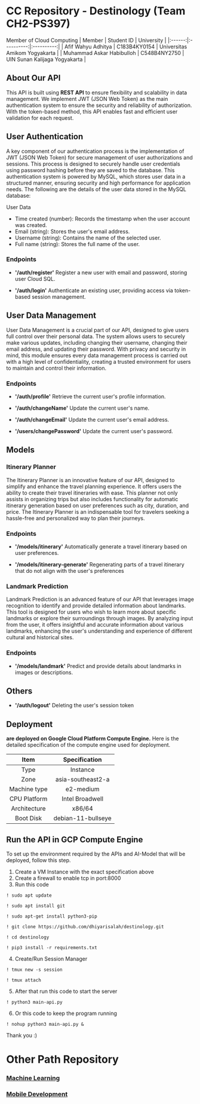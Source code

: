 # CC Repository - Destinology (Team CH2-PS397)

Member of Cloud Computing
| Member | Student ID | University |
|:------:|:----------:|:----------:|
| Afif Wahyu Adhitya | C183B4KY0154 | Universitas Amikom Yogyakarta |
| Muhammad Askar Habibulloh | C548B4NY2750 | UIN Sunan Kalijaga Yogyakarta |

## About Our API

This API is built using **REST API** to ensure flexibility and scalability in data management. We implement JWT (JSON Web Token) as the main authentication system to ensure the security and reliability of authorization. With the token-based method, this API enables fast and efficient user validation for each request.

## User Authentication

A key component of our authentication process is the implementation of JWT (JSON Web Token) for secure management of user authorizations and sessions. This process is designed to securely handle user credentials using password hashing before they are saved to the database. This authentication system is powered by MySQL, which stores user data in a structured manner, ensuring security and high performance for application needs. The following are the details of the user data stored in the MySQL database:

User Data

- Time created (number): Records the timestamp when the user account was created.
- Email (string): Stores the user's email address.
- Username (string): Contains the name of the selected user.
- Full name (string): Stores the full name of the user.

### Endpoints

- **'/auth/register'**
  Register a new user with email and password, storing user Cloud SQL.

- **'/auth/login'**
  Authenticate an existing user, providing access via token-based session management.

## User Data Management

User Data Management is a crucial part of our API, designed to give users full control over their personal data. The system allows users to securely make various updates, including changing their username, changing their email address, and updating their password. With privacy and security in mind, this module ensures every data management process is carried out with a high level of confidentiality, creating a trusted environment for users to maintain and control their information.

### Endpoints

- **'/auth/profile'**
  Retrieve the current user's profile information.

- **'/auth/changeName'**
  Update the current user's name.

- **'/auth/changeEmail'**
  Update the current user's email address.

- **'/users/changePassword'**
  Update the current user's password.

## Models

### Itinerary Planner

The Itinerary Planner is an innovative feature of our API, designed to simplify and enhance the travel planning experience. It offers users the ability to create their travel itineraries with ease. This planner not only assists in organizing trips but also includes functionality for automatic itinerary generation based on user preferences such as city, duration, and price. The Itinerary Planner is an indispensable tool for travelers seeking a hassle-free and personalized way to plan their journeys.

### Endpoints

- **'/models/itinerary'**
  Automatically generate a travel itinerary based on user preferences.

- **'/models/itinerary-generate'**
  Regenerating parts of a travel itinerary that do not align with the user's preferences

### Landmark Prediction

Landmark Prediction is an advanced feature of our API that leverages image recognition to identify and provide detailed information about landmarks. This tool is designed for users who wish to learn more about specific landmarks or explore their surroundings through images. By analyzing input from the user, it offers insightful and accurate information about various landmarks, enhancing the user's understanding and experience of different cultural and historical sites.

### Endpoints

- **'/models/landmark'**
  Predict and provide details about landmarks in images or descriptions.

## Others

- **'/auth/logout'**
  Deleting the user's session token

## Deployment

**are deployed on Google Cloud Platform Compute Engine.**
Here is the detailed specification of the compute engine used for deployment.

|     Item     |   Specification    |
| :----------: | :----------------: |
|     Type     |      Instance      |
|     Zone     | asia-southeast2-a  |
| Machine type |     e2-medium      |
| CPU Platform |  Intel Broadwell   |
| Architecture |       x86/64       |
|  Boot Disk   | debian-11-bullseye |

## Run the API in GCP Compute Engine

To set up the environment required by the APIs and AI-Model that will be deployed, follow this step.

1.  Create a VM Instance with the exact specification above
2.  Create a firewall to enable tcp in port:8000
3.  Run this code

```
! sudo apt update
```

```
! sudo apt install git
```

```
! sudo apt-get install python3-pip
```

```
! git clone https://github.com/dhiyarisalah/destinology.git
```

```
! cd destinology
```

```
! pip3 install -r requirements.txt
```

4. Create/Run Session Manager

```
! tmux new -s session
```

```
! tmux attach
```

5. After that run this code to start the server

```
! python3 main-api.py
```

6. Or this code to keep the program running

```
! nohup python3 main-api.py &
```

Thank you :)

# Other Path Repository

### [Machine Learning](https://github.com/diga-tech/Destinology_ML)

### [Mobile Development](https://github.com/rizfirsy-gh/destinology-app)

